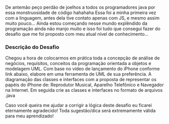 De antemão peço perdão de joelhos a todos os programadores java por essa monstruosidade de código hahahaha 
Essa foi a minha primeira vez com a linguagem, antes dela tive contato apenas com JS, e mesmo assim muito pouco... Ainda estou começando nesse mundo explêndido da programação ainda não manjo muito e isso foi tudo que consegui fazer do desafio que me foi proposto com meu atual nível de conhecimento...

<h3>Descrição do Desafio</h3>

Chegou a hora de colocarmos em prática toda a concepção de análise de negócios, requisitos, conceitos da programação orientada a objetos e modelagem UML. Com base no vídeo de lançamento do iPhone conforme link abaixo, elabore em uma ferramenta de UML de sua preferência. A diagramação das classes e interfaces com a proposta de representar os papéis do iPhone de: Reprodutor Musical, Aparelho Telefônico e Navegador na Internet. Em seguida crie as classes e interfaces no formato de arquivos .java

Caso você queira me ajudar a corrigir a lógica deste desafio eu ficarei eternamente agradecido!
Toda sugestão/dica será extremamente válida para meu aprendizado!

